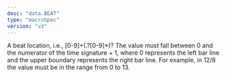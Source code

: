 ```yaml
---
desc: "data.BEAT"
type: "macroSpec"
version: "v3"
---
```


A beat location, i.e., [0-9]+(\.?[0-9]*)? The value must fall between 0 and the
numerator of the time signature + 1, where 0 represents the left bar line and the
upper
boundary represents the right bar line. For example, in 12/8 the value must be in
the range
from 0 to 13.